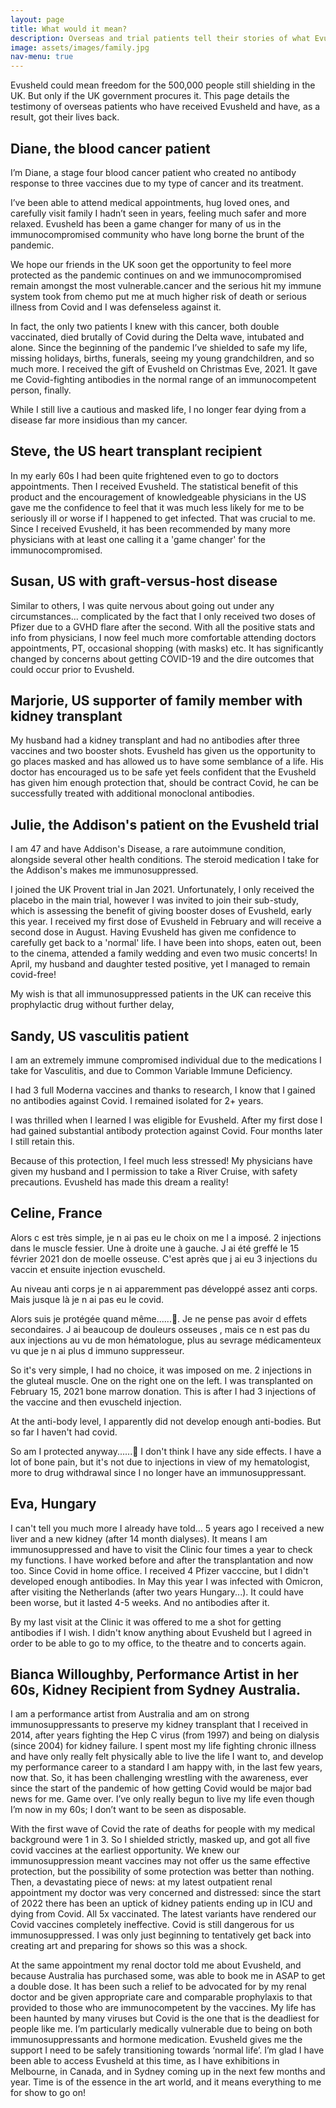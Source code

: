 ```yaml
---
layout: page
title: What would it mean?
description: Overseas and trial patients tell their stories of what Evusheld has meant for them
image: assets/images/family.jpg
nav-menu: true
---
```

Evusheld could mean freedom for the 500,000 people still shielding in the UK. But only if the UK government procures it. This page details the testimony of overseas patients who have received Evusheld and have, as a result, got their lives back.

<h2>Diane, the blood cancer patient</h2>
<p>I’m Diane, a stage four blood cancer patient who created no antibody response to three vaccines due to my type of cancer and its treatment.</p>
<p>I’ve been able to attend medical appointments, hug loved ones, and carefully visit family I hadn’t seen in years, feeling much safer and more relaxed. Evusheld has been a game changer for many of us in the immunocompromised community who have long borne the brunt of the pandemic.</p>
<p>We hope our friends in the UK soon get the opportunity to feel more protected as the pandemic continues on and we immunocompromised remain amongst the most vulnerable.cancer and the serious hit my immune system took from chemo put me at much higher risk of death or serious illness from Covid and I was defenseless against it.</p>
<p>In fact, the only two patients I knew with this cancer, both double vaccinated, died brutally of Covid during the Delta wave, intubated and alone. Since the beginning of the pandemic I’ve shielded to safe my life, missing holidays, births, funerals, seeing my young grandchildren, and so much more. I received the gift of Evusheld on Christmas Eve, 2021. It gave me Covid-fighting antibodies in the normal range of an immunocompetent person, finally.</p>
<p>While I still live a cautious and masked life, I no longer fear dying from a disease far more insidious than my cancer.</p>

<h2>Steve, the US heart transplant recipient</h2>
<p>In my early 60s I had been quite frightened even to go to doctors appointments. Then I received Evusheld. The statistical benefit of this product and the encouragement of knowledgeable physicians in the US gave me the confidence to feel that it was much less likely for me to be seriously ill or worse if I happened to get infected. That was crucial to me. Since I received Evusheld, it has been recommended by many more physicians with at least one calling it a 'game changer' for the immunocompromised.</p>

<h2>Susan, US with graft-versus-host disease</h2>
<p>Similar to others, I was quite nervous about going out under any circumstances... complicated by the fact that I only received two doses of Pfizer due to a GVHD flare after the second. With all the positive stats and info from physicians, I now feel much more comfortable attending doctors appointments, PT, occasional shopping (with masks) etc. It has significantly changed by concerns about getting COVID-19 and the dire outcomes that could occur prior to Evusheld.</p>

<h2>Marjorie, US supporter of family member with kidney transplant</h2>
<p>My husband had a kidney transplant and had no antibodies after three vaccines and two booster shots. Evusheld has given us the opportunity to go places masked and has allowed us to have some semblance of a life. His doctor has encouraged us to be safe yet feels confident that the Evusheld has given him enough protection that, should be contract Covid, he can be successfully treated with additional monoclonal antibodies.</p>

<h2>Julie, the Addison's patient on the Evusheld trial</h2>
<p>I am 47 and have Addison's Disease, a rare autoimmune condition, alongside several other health conditions. The steroid medication I take for the Addison's makes me immunosuppressed.</p> 
<p>I joined the UK Provent trial in Jan 2021. Unfortunately, I only received the placebo in the main trial, however I was invited to join their sub-study, which is assessing the benefit of giving booster doses of Evusheld, early this year. I received my first dose of Evusheld in February and will receive a second dose in August. Having Evusheld has given me confidence to carefully get back to a 'normal' life. I have been into shops, eaten out, been to the cinema, attended a family wedding and even two music concerts! In April, my husband and daughter tested positive, yet I managed to remain covid-free!</p> 
<p>My wish is that all immunosuppressed patients in the UK can receive this prophylactic drug without further delay, </p>

<h2>Sandy, US vasculitis patient</h2>
<p>I am an extremely immune compromised individual due to the medications I take for Vasculitis, and due to Common Variable Immune Deficiency.</p> 
<p>I had 3 full Moderna vaccines and thanks to research, I know that I gained no antibodies against Covid. I remained isolated for 2+ years.</p>
<p>I was thrilled when I learned I was eligible for Evusheld. After my first dose I had gained substantial antibody protection against Covid. Four months later I still retain this.</p>
<p>Because of this protection, I feel much less stressed! My physicians have given my husband and I permission to take a River Cruise, with safety precautions. Evusheld has made this dream a reality!</p>

<h2>Celine, France</h2>
<p>Alors c est très simple, je n ai pas eu le choix on me l a imposé. 2 injections dans le muscle fessier. Une à droite une à gauche. J ai été greffé le 15 février 2021 don de moelle osseuse. C'est après que j ai eu 3 injections du vaccin et ensuite injection evuscheld.</p>
<p>Au niveau anti corps je n ai apparemment pas développé assez anti corps. Mais jusque là je n ai pas eu le covid.</p>
<p>Alors suis je  protégée  quand même......🤔. Je ne pense pas avoir d effets secondaires. J ai beaucoup de douleurs osseuses , mais ce n est pas du aux injections au vu de mon hématologue, plus au sevrage médicamenteux vu que je n ai plus d immuno suppresseur.</p>

<p>So it's very simple, I had no choice, it was imposed on me. 2 injections in the gluteal muscle. One on the right one on the left. I was transplanted on February 15, 2021 bone marrow donation. This is after I had 3 injections of the vaccine and then evuscheld injection.</p>
<p>At the anti-body level, I apparently did not develop enough anti-bodies. But so far I haven't had covid.</p>
<p>So am I protected anyway......🤔 I don't think I have any side effects. I have a lot of bone pain, but it's not due to injections in view of my hematologist, more to drug withdrawal since I no longer have an immunosuppressant.</p>

<h2>Eva, Hungary</h2>
<p>I can't tell you much more I already have told... 5 years ago I received a new liver and a new kidney (after 14 month dialyses). It means I am immunosuppressed and have to visit the Clinic four times a year to check my functions. I have worked before and after the transplantation and now too. Since Covid in home office. I received 4 Pfizer vacccine, but I didn't developed enough antibodies. In May this year I was infected with Omicron, after visiting  the Netherlands (after two years Hungary...). It could have been worse, but it lasted 4-5 weeks. And no antibodies after it.</p> 
<p>By my last visit at the Clinic it was offered to me a shot for getting antibodies if I wish. I didn't know anything about Evusheld but I agreed in order to be able to go to my office, to the theatre and to concerts again.</p>

<h2>Bianca Willoughby, Performance Artist in her 60s, Kidney Recipient from Sydney Australia.</h2>
<p>I am a performance artist from Australia and am on strong immunosuppressants to preserve my kidney transplant that I received in 2014, after years fighting the Hep C virus (from 1997) and being on dialysis (since 2004) for kidney failure. I spent most my life fighting chronic illness and have only really felt physically able to live the life I want to, and develop my performance career to a standard I am happy with, in the last few years, now that. So, it has been challenging wrestling with the awareness, ever since the start of the pandemic of how getting Covid would be major bad news for me. Game over. I’ve only really begun to live my life even though I’m now in my 60s; I don’t want to be seen as disposable.</p>
<p>With the first wave of Covid the rate of deaths for people with my medical background were 1 in 3. So I shielded strictly, masked up, and got all five covid vaccines at the earliest opportunity. We knew our immunosuppression meant vaccines may not offer us the same effective protection, but the possibility of some protection was better than nothing. Then, a devastating piece of news: at my latest outpatient renal appointment my doctor was very concerned and distressed: since the start of 2022 there has been an uptick of kidney patients ending up in ICU and dying from Covid. All 5x vaccinated. The latest variants have rendered our Covid vaccines completely ineffective. Covid is still dangerous for us immunosuppressed. I was only just beginning to tentatively get back into creating art and preparing for shows so this was a shock.</p>
<p>At the same appointment my renal doctor told me about Evusheld, and because Australia has purchased some, was able to book me in ASAP to get a double dose. It has been such a relief to be advocated for by my renal doctor and be given appropriate care and comparable prophylaxis to that provided to those who are immunocompetent by the vaccines. My life has been haunted by many viruses but Covid is the one that is the deadliest for people like me. I’m particularly medically vulnerable due to being on both immunosuppressants and hormone medication. Evusheld gives me the support I need to be safely transitioning towards ‘normal life’. I’m glad I have been able to access Evusheld at this time, as I have exhibitions in Melbourne, in Canada, and in Sydney coming up in the next few months and year. Time is of the essence in the art world, and it means everything to me for show to go on!</p>

